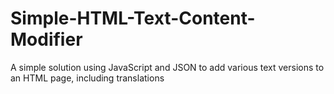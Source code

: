 # Simple-HTML-Text-Content-Modifier
A simple solution using JavaScript and JSON to add various text versions to an HTML page, including translations
